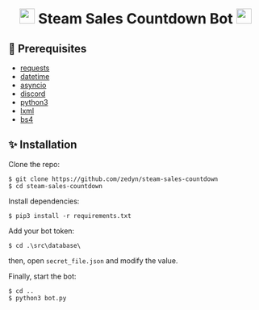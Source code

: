 <h1 align="center"><img src="https://c.tenor.com/zjbXreUb5_YAAAAM/steam.gif" width="30px"> Steam Sales Countdown Bot <img src="https://c.tenor.com/KChHVc7BktYAAAAS/discord-loading.gif" width="30px"></h1>

## 🚧 Prerequisites
- [requests](https://pypi.org/project/requests/)
- [datetime](https://docs.python.org/3/library/datetime.html)
- [asyncio](https://docs.python.org/3/library/asyncio.html)
- [discord](https://discordpy.readthedocs.io/en/stable/)
- [python3](https://www.python.org/)
- [lxml](https://pypi.org/project/lxml/)
- [bs4](https://pypi.org/project/bs4/)

## ✨ Installation
Clone the repo:

```console
$ git clone https://github.com/zedyn/steam-sales-countdown
$ cd steam-sales-countdown
```

Install dependencies:

```console
$ pip3 install -r requirements.txt
```

Add your bot token:

```console
$ cd .\src\database\
```

then, open ```secret_file.json``` and modify the value.


Finally, start the bot:

```console
$ cd ..
$ python3 bot.py
```

